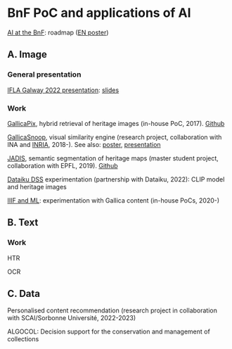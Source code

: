 # BnF PoC and applications of AI 

[AI at the BnF](https://www.bnf.fr/fr/feuille-de-route-ia): roadmap ([EN poster](https://www.bnf.fr/sites/default/files/2022-01/Poster_AI%20Roadmap_BnF_202112.pdf))

## A. Image

### General presentation

[IFLA Galway 2022 presentation](https://www.universityofgalway.ie/ifla/abstracts/): [slides](https://docs.google.com/presentation/d/1RbUvVw8mr3DVKfKncGBMeq9s0mbDT_LEmNfpgZ8Zuws/) 

### Work

[GallicaPix](https://gallicapix.bnf.fr/), hybrid retrieval of heritage images (in-house PoC, 2017). [Github](https://github.com/altomator/Image_Retrieval) 

[GallicaSnoop](https://snoop.inria.fr/bnf/login), visual similarity engine (research project, collaboration with INA and [INRIA](https://hal.science/hal-02096036), 2018-). 
See also: [poster](https://www.bnf.fr/sites/default/files/2022-05/Poster_Gallica_Snoop.pdf), [presentation](https://www.culture.gouv.fr/Media/Thematiques/Innovation-numerique/Folder/Atelier-INRIA-2019/GallicaSnoop)

[JADIS](https://bnf-jadis.github.io), semantic segmentation of heritage maps (master student project, collaboration with EPFL, 2019). [Github](https://github.com/BnF-jadis)

[Dataiku DSS](https://gallery.dataiku.com/projects/EX_CLIP/) experimentation (partnership with Dataiku, 2022): CLIP model and heritage images

[IIIF and ML](https://github.com/altomator/IIIF): experimentation with Gallica content (in-house PoCs, 2020-)


## B. Text

### Work

HTR

OCR


## C. Data

Personalised content recommendation (research project in collaboration with SCAI/Sorbonne Université, 2022-2023)

ALGOCOL: Decision support for the conservation and management of collections

